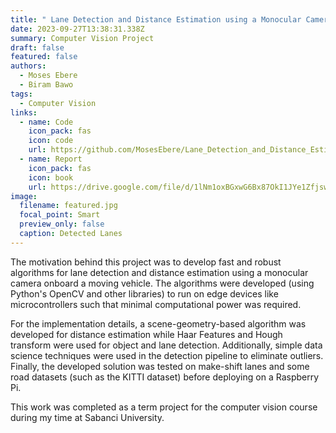 ```yaml
---
title: " Lane Detection and Distance Estimation using a Monocular Camera"
date: 2023-09-27T13:38:31.338Z
summary: C﻿omputer Vision Project
draft: false
featured: false
authors:
  - Moses Ebere
  - Biram Bawo
tags:
  - Computer Vision
links:
  - name: Code
    icon_pack: fas
    icon: code
    url: https://github.com/MosesEbere/Lane_Detection_and_Distance_Estimation
  - name: Report
    icon_pack: fas
    icon: book
    url: https://drive.google.com/file/d/1lNm1oxBGxwG6Bx87OkI1JYe1Zfjsw9r6/view?usp=sharing
image:
  filename: featured.jpg
  focal_point: Smart
  preview_only: false
  caption: Detected Lanes
---
```

The motivation behind this project was to develop fast and robust algorithms for lane detection and distance estimation using a monocular camera onboard a moving vehicle. The algorithms were developed (using Python's OpenCV and other libraries) to run on edge devices like microcontrollers such that minimal computational power was required.

F﻿or the implementation details,  a scene-geometry-based algorithm was developed for distance estimation while Haar Features and Hough transform were used for object and lane detection. Additionally, simple data science techniques were used in the detection pipeline to eliminate outliers. Finally, the developed solution was tested on make-shift lanes and some road datasets (such as the KITTI dataset) before deploying on a Raspberry Pi.

T﻿his work was completed as a term project for the computer vision course during my time at Sabanci University.
